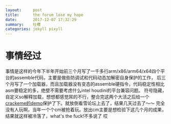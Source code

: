 ```yaml
---
layout:     post
title:      the forum lose my hope  
date:       2017-12-07 17:32:29
summary:    吐槽
categories: jekyll pixyll
---
```


# 事情经过
  事情是这样的今年下半年开始前三个月写了一千多行arm/x86/arm64/x64四个平台的assemble代码，主要是做些防调试和代码动态加解密自身保护的工作，
  后三个月写了一个加载器，而且加载器没有变态的assemble硬指令，代码稳定性相比asm要稳定的多，绝壁不需要考虑什么intel houdini的平台兼容问题。
  符号隐藏，自定义so解释加载，想想都感觉屌的不行，整合完这两个大活之后给一个[crackeme的demo](https://bbs.pediy.com/thread-223064.htm)保护了下。就放倒看雪论坛上去了，结果几天过去了～～
  完全没有人玩啊，当年一个个cm被抢着玩。放出cm主要是想检验下这几个月的成果，结果就这样被冷落了，what's the fuck!不多说了 哎
